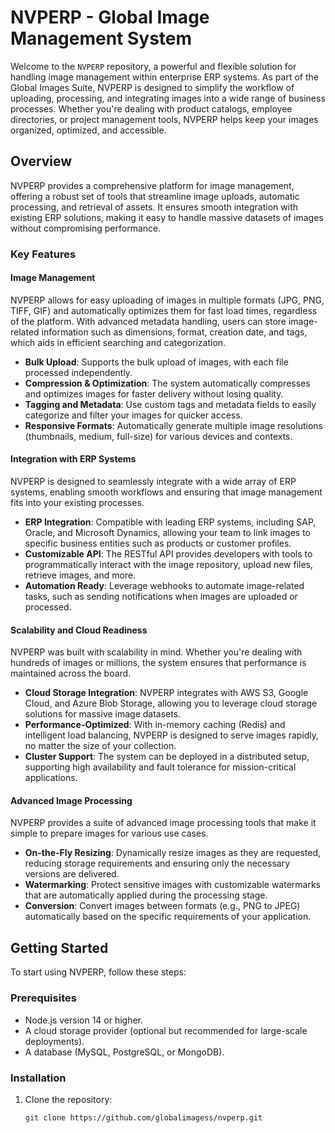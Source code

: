 # NVPERP - Global Image Management System

Welcome to the `NVPERP` repository, a powerful and flexible solution for handling image management within enterprise ERP systems. As part of the Global Images Suite, NVPERP is designed to simplify the workflow of uploading, processing, and integrating images into a wide range of business processes. Whether you're dealing with product catalogs, employee directories, or project management tools, NVPERP helps keep your images organized, optimized, and accessible.

## Overview

NVPERP provides a comprehensive platform for image management, offering a robust set of tools that streamline image uploads, automatic processing, and retrieval of assets. It ensures smooth integration with existing ERP solutions, making it easy to handle massive datasets of images without compromising performance.

### Key Features

#### Image Management

NVPERP allows for easy uploading of images in multiple formats (JPG, PNG, TIFF, GIF) and automatically optimizes them for fast load times, regardless of the platform. With advanced metadata handling, users can store image-related information such as dimensions, format, creation date, and tags, which aids in efficient searching and categorization.

- **Bulk Upload**: Supports the bulk upload of images, with each file processed independently.
- **Compression & Optimization**: The system automatically compresses and optimizes images for faster delivery without losing quality.
- **Tagging and Metadata**: Use custom tags and metadata fields to easily categorize and filter your images for quicker access.
- **Responsive Formats**: Automatically generate multiple image resolutions (thumbnails, medium, full-size) for various devices and contexts.

#### Integration with ERP Systems

NVPERP is designed to seamlessly integrate with a wide array of ERP systems, enabling smooth workflows and ensuring that image management fits into your existing processes.

- **ERP Integration**: Compatible with leading ERP systems, including SAP, Oracle, and Microsoft Dynamics, allowing your team to link images to specific business entities such as products or customer profiles.
- **Customizable API**: The RESTful API provides developers with tools to programmatically interact with the image repository, upload new files, retrieve images, and more.
- **Automation Ready**: Leverage webhooks to automate image-related tasks, such as sending notifications when images are uploaded or processed.

#### Scalability and Cloud Readiness

NVPERP was built with scalability in mind. Whether you're dealing with hundreds of images or millions, the system ensures that performance is maintained across the board.

- **Cloud Storage Integration**: NVPERP integrates with AWS S3, Google Cloud, and Azure Blob Storage, allowing you to leverage cloud storage solutions for massive image datasets.
- **Performance-Optimized**: With in-memory caching (Redis) and intelligent load balancing, NVPERP is designed to serve images rapidly, no matter the size of your collection.
- **Cluster Support**: The system can be deployed in a distributed setup, supporting high availability and fault tolerance for mission-critical applications.

#### Advanced Image Processing

NVPERP provides a suite of advanced image processing tools that make it simple to prepare images for various use cases.

- **On-the-Fly Resizing**: Dynamically resize images as they are requested, reducing storage requirements and ensuring only the necessary versions are delivered.
- **Watermarking**: Protect sensitive images with customizable watermarks that are automatically applied during the processing stage.
- **Conversion**: Convert images between formats (e.g., PNG to JPEG) automatically based on the specific requirements of your application.

## Getting Started

To start using NVPERP, follow these steps:

### Prerequisites

- Node.js version 14 or higher.
- A cloud storage provider (optional but recommended for large-scale deployments).
- A database (MySQL, PostgreSQL, or MongoDB).

### Installation

1. Clone the repository:
   ```bash
   git clone https://github.com/globalimagess/nvperp.git
